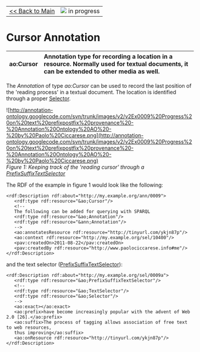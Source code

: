 <table width='100%'>
<tr>
<td>
<a href='v2Main.md'>&lt;&lt; Back to Main</a>
</td>
<td align='right'>
<img src='http://annotation-ontology.googlecode.com/svn/trunk/images/misc/in_progress.gif' /> in progress<br>
</td>
</tr>
</table>

# Cursor Annotation #

| ao:Cursor | Annotation type for recording a location in a resource. Normally used for textual documents, it can be extended to other media as well. |
|:----------|:----------------------------------------------------------------------------------------------------------------------------------------|

The _Annotation_ of type _ao:Cursor_ can be used to record the last position of the 'reading process' in a textual document. The location is identified through a proper [Selector](v2Selectors.md).

![http://annotation-ontology.googlecode.com/svn/trunk/images/v2/v2Ex0009%20Progress%20on%20text%20prefixpostfix%20provenance%20-%20Annotation%20Ontology%20AO%20-%20by%20Paolo%20Ciccarese.png](http://annotation-ontology.googlecode.com/svn/trunk/images/v2/v2Ex0009%20Progress%20on%20text%20prefixpostfix%20provenance%20-%20Annotation%20Ontology%20AO%20-%20by%20Paolo%20Ciccarese.png)<br />
_Figure 1: Keeping track of the 'reading cursor' through a [PrefixSuffixTextSelector](v2PrefixSuffixTextSelector.md)_

The RDF of the example in figure 1 would look like the following:

```
<rdf:Description rdf:about="http://my.example.org/ann/0009"> 
   <rdf:type rdf:resource="&ao;Cursor"/> 
   <!-- 
   The following can be added for querying with SPARQL 
   <rdf:type rdf:resource="&ao;Annotation"/> 
   <rdf:type rdf:resource="&ann;Annotation"/> 
   --> 
   <ao:annotatesResource rdf:resource="http://tinyurl.com/ykjn87p"/>     
   <ao:context rdf:resource="http://my.example.org/sel/10400"/> 
   <pav:createdOn>2011-08-22</pav:createdOn> 
   <pav:createdBy rdf:resource="http://www.paolociccarese.info#me"/> 
</rdf:Description> 
```

and the text selector ([PrefixSuffixTextSelector](v2PrefixSuffixTextSelector.md)):

```
<rdf:Description rdf:about="http://my.example.org/sel/0009a"> 
   <rdf:type rdf:resource="&ao;PrefixSuffixTextSelector"/>
   <!--
   <rdf:type rdf:resource="&ao;TextSelector"/> 
   <rdf:type rdf:resource="&ao;Selector"/> 
   -->   
   <ao:exact></ao:exact> 
   <ao:prefix>have become increasingly popular with the advent of Web 2.0 [26].</ao:prefix> 
   <ao:suffix>The process of tagging allows association of free text to web resources, 
   thus improving</ao:suffix>     
   <ao:onResource rdf:resource="http://tinyurl.com/ykjn87p"/> 
</rdf:Description> 
```